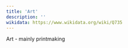 ```yaml
---
title: 'Art'
description: ''
wikidata: https://www.wikidata.org/wiki/Q735
---
```


Art - mainly printmaking
